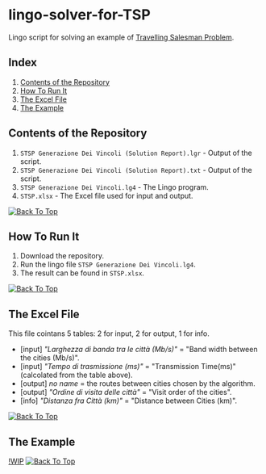 # lingo-solver-for-TSP
Lingo script for solving an example of [Travelling Salesman Problem](https://en.wikipedia.org/wiki/Travelling_salesman_problem).

## Index
1. [Contents of the Repository](https://github.com/Fondaz/lingo-solver-for-TSP#contents-of-the-repository)
2. [How To Run It](https://github.com/Fondaz/lingo-solver-for-TSP#how-to-run-it)
3. [The Excel File](https://github.com/Fondaz/lingo-solver-for-TSP#the-excel-file)
4. [The Example](https://github.com/Fondaz/lingo-solver-for-TSP#the-example)


## Contents of the Repository
1. `STSP Generazione Dei Vincoli (Solution Report).lgr` - Output of the script.
2. `STSP Generazione Dei Vincoli (Solution Report).txt` - Output of the script.
3. `STSP Generazione Dei Vincoli.lg4` 	                - The Lingo program.
4. `STSP.xlsx`                                          - The Excel file used for input and output.

[![Back To Top](https://user-images.githubusercontent.com/11947833/33139581-fed0ece6-cfad-11e7-8147-cf4f3b3cd34a.png)](https://github.com/Fondaz/lingo-solver-for-TSP#lingo-solver-for-tsp)

## How To Run It
1. Download the repository.
2. Run the lingo file `STSP Generazione Dei Vincoli.lg4`.
3. The result can be found in `STSP.xlsx`.

[![Back To Top](https://user-images.githubusercontent.com/11947833/33139581-fed0ece6-cfad-11e7-8147-cf4f3b3cd34a.png)](https://github.com/Fondaz/lingo-solver-for-TSP#lingo-solver-for-tsp)

## The Excel File
This file cointans 5 tables: 2 for input, 2 for output, 1 for info.
* [input] *\"Larghezza di banda tra le città (Mb/s)\"* = \"Band width between the cities (Mb/s)\".
* [input] *\"Tempo di trasmissione (ms)\"* = \"Transmission Time(ms)\" (calcolated from the table above).
* [output] *no name* = the routes between cities chosen by the algorithm.
* [output] *\"Ordine di visita delle città\"* = \"Visit order of the cities\".
* [info] *\"Distanza fra Città (km)\"* = \"Distance between Cities (km)\".

[![Back To Top](https://user-images.githubusercontent.com/11947833/33139581-fed0ece6-cfad-11e7-8147-cf4f3b3cd34a.png)](https://github.com/Fondaz/lingo-solver-for-TSP#lingo-solver-for-tsp)


## The Example
[!WIP](https://spiegareIlProblemaDescrivendolo.png)
[![Back To Top](https://user-images.githubusercontent.com/11947833/33139581-fed0ece6-cfad-11e7-8147-cf4f3b3cd34a.png)](https://github.com/Fondaz/lingo-solver-for-TSP#lingo-solver-for-tsp)
